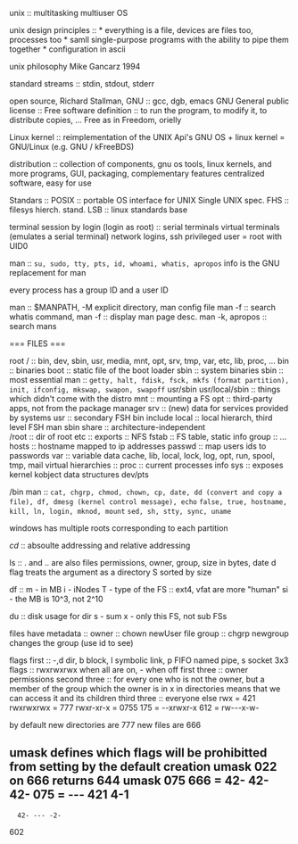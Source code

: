 unix :: multitasking multiuser OS

unix design principles ::
    * everything is a file, devices are files too, processes too
    * samll single-purpose programs with the ability to pipe them together
    * configuration in ascii

unix philosophy Mike Gancarz 1994

standard streams :: stdin, stdout, stderr

open source, Richard Stallman, GNU :: gcc, dgb, emacs
GNU General public license ::
Free software definition :: to run the program, to modify it, to distribute copies, ...
     Free as in Freedom, orielly

Linux kernel :: reimplementation of the UNIX Api's
GNU OS + linux kernel = GNU/Linux (e.g. GNU / kFreeBDS)

distribution :: collection of components, gnu os tools, linux kernels, and more programs, GUI, packaging, complementary features
    centralized software, easy for use

Standars ::
    POSIX :: portable OS interface for UNIX
    Single UNIX spec.
    FHS :: filesys hierch. stand.
    LSB :: linux standards base

terminal session by login (login as root) ::
    serial terminals
    virtual terminals   (emulates a serial terminal)
    network logins, ssh
    privileged user = root with UID0

man :: `su, sudo, tty, pts, id, whoami, whatis, apropos`
    info is the GNU replacement for man

every process has a group ID and a user ID

man ::
    $MANPATH, -M explicit directory, man config file
    man -f :: search
    whatis command, man -f :: display man page desc.
    man -k, apropos :: search mans

=== FILES ===

root / :: bin, dev, sbin, usr, media, mnt, opt, srv, tmp, var, etc, lib, proc, ...
    bin :: binaries
    boot :: static file of the boot loader
    sbin :: system binaries
        sbin :: most essential
             man :: `getty, halt, fdisk, fsck, mkfs (format partition), init, ifconfig, mkswap, swapon, swapoff`
        usr/sbin
        usr/local/sbin :: things which didn't come with the distro
    mnt :: mounting a FS
    opt :: third-party apps, not from the package manager
    srv :: (new) data for services provided by systems
    usr :: secondary FSH
        bin
        include
        local :: local hierarch, third level FSH
            man
        sbin
        share :: architecture-independent       
    /root :: dir of root
    etc ::
        exports :: NFS
        fstab :: FS table, static info
        group :: ...
        hosts :: hostname mapped to ip addresses
        passwd :: map users ids to passwords
    var :: variable data
        cache, lib, local, lock, log, opt, run, spool, tmp, mail
  virtual hierarchies ::
    proc :: current processes info
    sys :: exposes kernel kobject data structures
    dev/pts

/bin
man :: `cat, chgrp, chmod, chown, cp, date, dd (convert and copy a file), df, dmesg (kernel control message), echo`
            `false, true, hostname, kill, ln, login, mknod, mount`
            `sed, sh, stty, sync, uname`


windows has multiple roots corresponding to each partition

_cd_ ::
    absoulte addressing and relative addressing

ls ::
    . and .. are also files
    permissions, owner, group, size in bytes, date
    d flag treats the argument as a directory
    S sorted by size

df ::
    m - in MB
    i - iNodes
    T - type of the FS :: ext4, vfat are more "human"
    si - the MB is 10^3, not 2^10

du :: disk usage for dir
    s - sum
    x - only this FS, not sub FSs

files have metadata ::
    owner :: chown newUser file
    group :: chgrp
         newgroup changes the group (use id to see)

flags
    first :: -,d dir, b block, l symbolic link, p FIFO named pipe, s socket
    3x3 flags :: rwxrwxrwx when all are on, - when off
        first three :: owner permissions
        second three :: for every one who is not the owner, but a member of the group which the owner is in
            x in directories means that we can access it and its children
        third three :: everyone else
rwx = 421
rwxrwxrwx = 777
rwxr-xr-x = 0755
175 = --xrwxr-x
612 = rw---x-w-

by default
new directories are 777
new files are 666

umask defines which flags will be prohibitted from setting by the default creation
umask 022 on 666 returns 644
umask 075
666 = 42- 42- 42-
075 = --- 421 4-1
-----------------
      42- --- -2-
602
